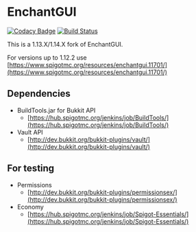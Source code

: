 EnchantGUI
==========
[![Codacy Badge](https://api.codacy.com/project/badge/Grade/9812659fb1f94001a5dad453171d0b55)](https://www.codacy.com/app/sarhatabaot/EnchantGUI?utm_source=github.com&amp;utm_medium=referral&amp;utm_content=sarhatabaot/EnchantGUI&amp;utm_campaign=Badge_Grade)
[![Build Status](https://travis-ci.org/sarhatabaot/EnchantGUI.svg?branch=dev%2F1.13)](https://travis-ci.org/sarhatabaot/EnchantGUI)

This is a 1.13.X/1.14.X fork of EnchantGUI. 

For versions up to 1.12.2 use [https://www.spigotmc.org/resources/enchantgui.11701/](https://www.spigotmc.org/resources/enchantgui.11701/)

## Dependencies

* BuildTools.jar for Bukkit API
  * [https://hub.spigotmc.org/jenkins/job/BuildTools/](https://hub.spigotmc.org/jenkins/job/BuildTools/)
* Vault API
  * [http://dev.bukkit.org/bukkit-plugins/vault/](http://dev.bukkit.org/bukkit-plugins/vault/)

## For testing

* Permissions
  * [http://dev.bukkit.org/bukkit-plugins/permissionsex/](http://dev.bukkit.org/bukkit-plugins/permissionsex/)
* Economy
  * [https://hub.spigotmc.org/jenkins/job/Spigot-Essentials/](https://hub.spigotmc.org/jenkins/job/Spigot-Essentials/)

